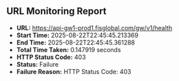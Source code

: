 ## URL Monitoring Report

- **URL:** https://api-gw1-prod1.fisglobal.com/gw/v1/health
- **Start Time:** 2025-08-22T22:45:45.213369
- **End Time:** 2025-08-22T22:45:45.361288
- **Total Time Taken:** 0.147919 seconds
- **HTTP Status Code:** 403
- **Status:** Failure
- **Failure Reason:** HTTP Status Code: 403
